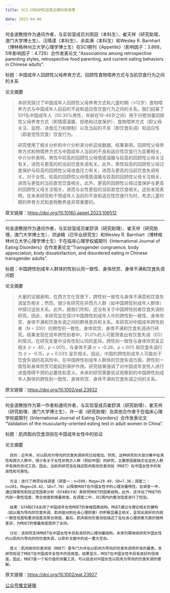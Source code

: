 ```yaml
---
title: SCI-CREAM实验室近期科研成果

date: 2023-04-06
---
```



<!--more-->

何金波教授作为通讯作者，与实验室成员刘雨田（本科生）、崔天祥（研究助理，澳门大学博士生）、汪晴漾（本科生）、余奕满（本科生）和Wesley R. Barnhart（博林格林州立大学心理学博士生）在SCI期刊《Appetite》（影响因子：3.868，5年影响因子：4.726）合作发表论文 “Associations among retrospective parenting styles, retrospective food parenting, and current eating behaviors in Chinese adults”.

标题：中国成年人回顾性父母养育方式、回顾性食物喂养方式与当前饮食行为之间的关系

论文摘要

> 本研究探讨了中国成年人回顾性父母养育方式和儿童时期（≤12岁）食物喂养方式与中国成年人目前的不良和适应性饮食行为之间的关系。我们招募了501名中国成年人（50.30%男性，年龄在19-46岁之间）用于问卷测量回顾性父母养育方式（即情感温暖、拒绝和过度保护）、食物喂养方式（即父母关注、监控、进食压力和限制）以及当前的不良（即饮食失调）和适应性（即直觉性饮食）饮食行为。
>
> 研究使用了相关分析和中介分析来分析这些数据。结果表明，回顾性父母养育方式和物喂养方式与中国成年人当前的不良和适应性饮食行为显著相关。中介分析表明，男性中较高的回顾性父母情感温暖与较高的回顾性父母关注有关，进而与更高的的当前饮食失调有关。此外，男性较高的回顾性父母过度保护与较高的回顾性父母进食压力有关，进而与更高的当前饮食失调有关。对于女性，较高的回顾性父母情感温暖与较高的回顾性父母关注相关，进而与更低的当前直觉饮食相关。此外，更高的回顾性父母过度保护与更高的回顾性父母关注相关，进而与女性更低的当前直觉饮食相关。这些发现表明，在未来研究和干预成年人当前的不良和适应性饮食行为时，考虑儿童时期的养育方式和食物教养是非常重要的。



原文链接：https://doi.org/10.1016/j.appet.2023.106512

---

何金波教授作为通讯作者，与实验室成员崔舒淇（研究助理）、崔天祥（研究助理，澳门大学博士生）、洪迪楠（已毕业研究生）和Wesley R. Barnhart（博林格林州立大学心理学博士生）于在临床心理学权威期刊《International Journal of Eating Disorders》合作发表论文“Transgender congruence, body appreciation, body dissatisfaction, and disordered eating in Chinese transgender adults”.

标题：中国跨性别成年人群体的性别认同一致性、身体欣赏、身体不满和饮食失调问题

论文摘要

> 大量的证据表明，在西方文化背景下，跨性别一致性与身体不满意和饮食失调呈负相关；然而，很少有研究在非西方人群（如中国跨性别成年人群体）中探讨这些关系。此外，据我们所知，还没有关于中国跨性别者饮食失调的研究。因此，本研究旨在探讨中国跨性别成年人中的跨性别一致性、身体欣赏、身体不满和饮食失调之间的群体差异和关系。本研究对中国成年跨性别者（N = 200）的跨性别一致性、身体欣赏、身体不满和饮食失调进行研究。结果发现在成年跨性别者中，31.0%的人可能筛查出有饮食失调（ED）的情况。在研究变量中没有性别认同的差异。跨性别一致性与身体欣赏呈正相关 (*r* = .40，*p* <.001)，与身体不满 (*r* = -0.26，*p* <.001) 和饮食失调行为 (*r* = -0.15，*p* = 0.031) 呈负相关。因此，中国的跨性别成年人可能处于饮食失调的高风险中。在中国跨性别成年人群体的饮食失调方面，跨性别一致性和身体欣赏可能起到保护作用。研究结果强调了对中国成年变性人进行进食障碍干预的必要性和意义。未来的研究需要验证观察到的中国跨性别成年人群体的跨性别一致性、身体欣赏、身体不满和饮食失调之间的关系。

原文链接：https://doi.org/10.1002/eat.23932

---

何金波教授作为第一作者和通讯作者，与实验室成员崔舒淇（研究助理）、崔天祥（研究助理，澳门大学博士生）、许一诺（研究助理）及其他合作者于在临床心理学权威期刊《International Journal of Eating Disorders》合作发表论文 “Validation of the muscularity-oriented eating test in adult women in China”.



标题：肌肉取向饮食测验在中国成年女性中的验证



论文摘要









      目的：近年来，对以肌肉为导向的饮食失调研究已经增加。然而，这种研究的大部分集中在男性和西方人群中，很少有关于女性非西方人群（例如中国）的研究，主要原因是缺乏在这些人群中有效的测试工具。因此，当前的研究旨在描述肌肉取向饮食测验（MOET）在中国女性中的有效性和可靠性。

      方法：进行了两项在线调查（调查一：n=599，Mage=29.49，SD=7.36；调查二：n=201，Mage=28.42，SD=7.76）以探索MOET在中国女性中的心理测量特性。在调查一中，通过探索性和验证性因素分析（EFA和CFA）来研究MOET的因素结构。此外，还评估了MOET的内部一致性信度、聚合效度和增量效度。在调查二中，对2周内的重测信度进行了检验。

      结果：EFA和CFA支持了中国成年女性MOET的单维因素结构。MOET通过与理论相关的建构（如以瘦为导向的饮食失调、肌肉驱动和社会心理损害）的积极显著正相关，呈现出良好的内部一致性信度和重测信度及聚合效度。最后，肌肉取向饮食测验描述了在社会心理损害方面的独特差异，为MOET的增量效度提供了支持。

      讨论：该研究支持MOET在中国女性中具有良好的心理测量结构。未来仍需继续研究中国女性的以肌肉为导向的的饮食失调，以弥补文献中的这一重大空白。

      意义：肌肉取向饮食测验（MOET）是专门为评估以肌肉为导向的饮食失调而开发的量表。本研究检验了MOET在中国成年女性中的信效度。结果显示，MOET在中国女性中具有良好的信效度。因此，MOET是一个有价值的测量工具，可以促进对中国女性以肌肉为导向的饮食失调的理解。



原文链接：https://doi.org/10.1002/eat.23927





[公众号推文链接](https://mp.weixin.qq.com/s/l3z3slMNkzUYj5YgS9qebA)
